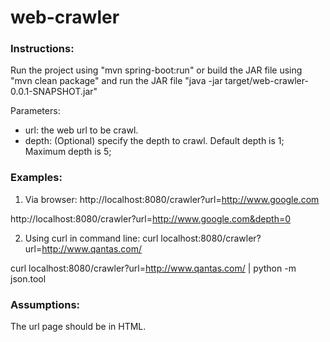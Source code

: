 # web-crawler
### Instructions:
Run the project using "mvn spring-boot:run" or build the JAR file using "mvn clean package"
and run the JAR file "java -jar target/web-crawler-0.0.1-SNAPSHOT.jar"

Parameters:
- url: the web url to be crawl.
- depth: (Optional) specify the depth to crawl. Default depth is 1; Maximum depth is 5;

### Examples:
1. Via browser:
http://localhost:8080/crawler?url=http://www.google.com

http://localhost:8080/crawler?url=http://www.google.com&depth=0

2. Using curl in command line:
curl localhost:8080/crawler?url=http://www.qantas.com/  

curl localhost:8080/crawler?url=http://www.qantas.com/ | python -m json.tool

### Assumptions:
The url page should be in HTML.
